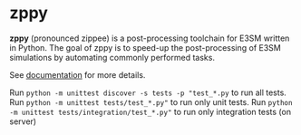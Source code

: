 # zppy

**zppy** (pronounced zippee) is a post-processing toolchain for E3SM written 
in Python. The goal of zppy is to speed-up the post-processing of E3SM 
simulations by automating commonly performed tasks.

See [documentation](https://e3sm-project.github.io/zppy) for more details.

Run `python -m unittest discover -s tests -p "test_*.py` to run all tests.
Run `python -m unittest tests/test_*.py"` to run only unit tests.
Run `python -m unittest tests/integration/test_*.py"` to run only integration tests (on server)
